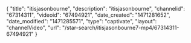 {
    "title": "itisjasonbourne",
    "description": "itisjasonbourne",
    "channelid": "67314311",
    "videoid": "67494921",
    "date_created": "1471281652",
    "date_modified": "1471285571",
    "type": "captivate",
    "layout": "channelVideo",
    "url": "\/star-search\/itisjasonbourne7-mp4\/67314311-67494921"
}